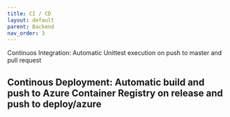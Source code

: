 ```yaml
---
title: CI / CD
layout: default
parent: Backend
nav_order: 3
---
```

Continuos Integration: Automatic Unittest execution on push to master and pull request

Continous Deployment: Automatic build and push to Azure Container Registry on release and push to deploy/azure
---